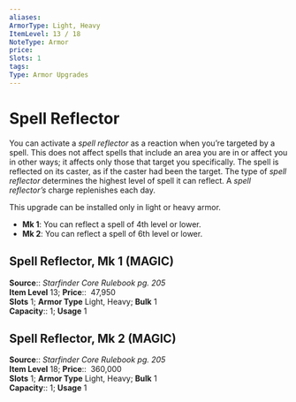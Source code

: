 ```yaml
---
aliases: 
ArmorType: Light, Heavy
ItemLevel: 13 / 18
NoteType: Armor
price:  
Slots: 1
tags: 
Type: Armor Upgrades
---
```


# Spell Reflector

You can activate a _spell reflector_ as a reaction when you’re targeted by a spell. This does not affect spells that include an area you are in or affect you in other ways; it affects only those that target you specifically. The spell is reflected on its caster, as if the caster had been the target. The type of _spell reflector_ determines the highest level of spell it can reflect. A _spell reflector’s_ charge replenishes each day.  
  
This upgrade can be installed only in light or heavy armor. 

-   **Mk 1**: You can reflect a spell of 4th level or lower.
-   **Mk 2**: You can reflect a spell of 6th level or lower.

  

## Spell Reflector, Mk 1 (MAGIC)

**Source**:: _Starfinder Core Rulebook pg. 205_  
**Item Level** 13;
**Price**::  47,950  
**Slots** 1; **Armor Type** Light, Heavy; **Bulk** 1  
**Capacity**:: 1; **Usage** 1  

## Spell Reflector, Mk 2 (MAGIC)

**Source**:: _Starfinder Core Rulebook pg. 205_  
**Item Level** 18;
**Price**::  360,000  
**Slots** 1; **Armor Type** Light, Heavy; **Bulk** 1  
**Capacity**:: 1; **Usage** 1
